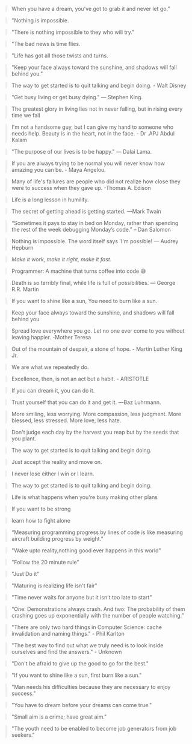 > When you have a dream, you've got to grab it and never let go."

> "Nothing is impossible. 

> "There is nothing impossible to they who will try." 

> "The bad news is time flies. 

> "Life has got all those twists and turns. 

> "Keep your face always toward the sunshine, and shadows will fall behind you."

> The way to get started is to quit talking and begin doing. - Walt Disney

> "Get busy living or get busy dying." — Stephen King.

> The greatest glory in living lies not in never falling, but in rising every time we fall

> I'm not a handsome guy, but I can give my hand to someone who needs help. Beauty is in the heart, not in the face. - Dr .APJ Abdul Kalam

> "The purpose of our lives is to be happy." — Dalai Lama.

> If you are always trying to be normal you will never know how amazing you can be. - Maya Angelou.

> Many of life's failures are people who did not realize how close they were to success when they gave up. -Thomas A. Edison

> Life is a long lesson in humility.

> The secret of getting ahead is getting started. —Mark Twain

> “Sometimes it pays to stay in bed on Monday, rather than spending the rest of the week debugging Monday’s code.” – Dan Salomon

> Nothing is impossible. The word itself says 'I'm possible! — Audrey Hepburn

> _Make it work, make it right, make it fast._

> Programmer: A machine that turns coffee into code 😅

> Death is so terribly final, while life is full of possibilities. — George R.R. Martin

> If you want to shine like a sun, You need to burn like a sun.

> Keep your face always toward the sunshine, and shadows will fall behind you

> Spread love everywhere you go. Let no one ever come to you without leaving happier. -Mother Teresa

> Out of the mountain of despair, a stone of hope. - Martin Luther King Jr.

> We are what we repeatedly do.

> Excellence, then, is not an act but a habit. - ARISTOTLE

> If you can dream it, you can do it.

> Trust yourself that you can do it and get it. ―Baz Luhrmann.

> More smiling, less worrying. More compassion, less judgment. More blessed, less stressed. More love, less hate.

> Don't judge each day by the harvest you reap but by the seeds that you plant.

> The way to get started is to quit talking and begin doing.

> Just accept the reality and move on.

> I never lose either I win or I learn.

> The way to get started is to quit talking and begin doing.

> Life is what happens when you're busy making other plans

> If you want to be strong

> learn how to fight alone

> “Measuring programming progress by lines of code is like measuring aircraft building progress by weight.” 

> "Wake upto reality,nothing good ever happens in this world"

> "Follow the 20 minute rule"

> "Just Do it"

> "Maturing is realizing life isn't fair"

> "Time never waits for anyone but it isn't too late to start"

> “One: Demonstrations always crash. And two: The probability of them crashing goes up exponentially with the number of people watching.”

> "There are only two hard things in Computer Science: cache invalidation and naming things." - Phil Karlton

> "The best way to find out what we truly need is to look inside ourselves and find the answers." - Unknown 

> "Don't be afraid to give up the good to go for the best."

> "If you want to shine like a sun, first burn like a sun."

> "Man needs his difficulties because they are necessary to enjoy success."

> "You have to dream before your dreams can come true."

> "Small aim is a crime; have great aim."

> "The youth need to be enabled to become job generators from job seekers."
